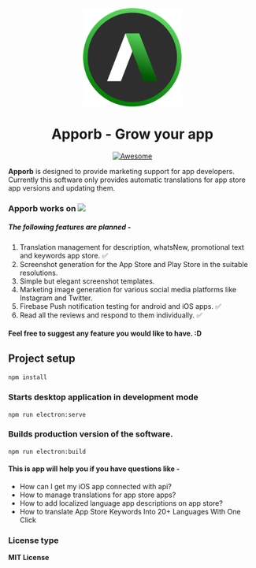 <div align="center" style="width: 100%;">
<img align="center" style="width:200px" src="https://raw.githubusercontent.com/caesiumstudio/apporb/main/public/icon.png"/>
</div>

<div align="center" style="width:100%">
  <h1 align="center">Apporb - Grow your app</h1>
</div>

<p align="center">
    <a href="https://github.com/sindresorhus/awesome-electron"><img alt="Awesome" src="https://cdn.rawgit.com/sindresorhus/awesome/d7305f38d29fed78fa85652e3a63e154dd8e8829/media/badge.svg"></a>
</p>


**Apporb** is designed to provide marketing support for app developers. Currently this software only provides automatic translations for app store app versions and updating them.

### Apporb works on <img src="https://www.nicepng.com/png/full/201-2015528_linux-logo-png.png" width="80">

##### The following features are planned -
1. Translation management for description, whatsNew, promotional text and keywords app store. :white_check_mark:
2. Screenshot generation for the App Store and Play Store in the suitable resolutions.
3. Simple but elegant screenshot templates.
4. Marketing image generation for various social media platforms like Instagram and Twitter.
5. Firebase Push notification testing for android and iOS apps. :white_check_mark:
6. Read all the reviews and respond to them individually. :white_check_mark:

#### Feel free to suggest any feature you would like to have. :D

## Project setup
```
npm install
```

### Starts desktop application in development mode
```
npm run electron:serve
```

### Builds production version of the software.
```
npm run electron:build
```
#### This is app will help you if you have questions like -
- How can I get my iOS app connected with api?
- How to manage translations for app store apps?
- How to add localized language app descriptions on app store?
- How to translate App Store Keywords Into 20+ Languages With One Click


### License type
**MIT License**

